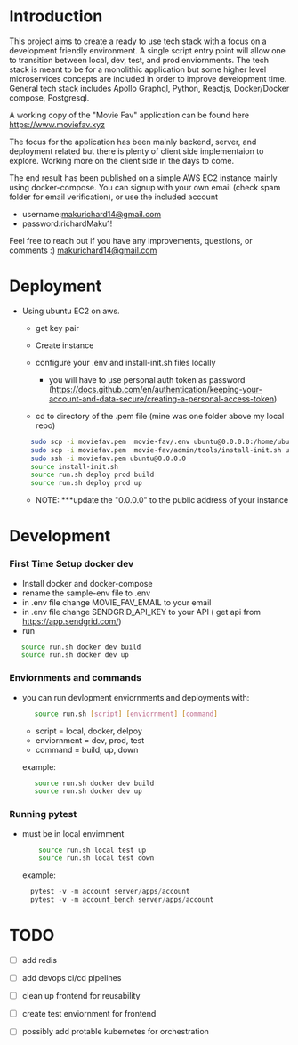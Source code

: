 # Introduction

This project aims to create a ready to use tech stack with a focus on a development friendly environment. A single script entry point will allow one to transition between local, dev, test, and prod enviornments. The tech stack is meant to be for a monolithic application but some higher level microservices concepts are included in order to improve development time. General tech stack includes Apollo Graphql, Python, Reactjs, Docker/Docker compose, Postgresql.

A working copy of the "Movie Fav" application can be found here https://www.moviefav.xyz 

The focus for the application has been mainly backend, server, and deployment related but there is plenty of client side implementaion to explore. Working more on the client side in the days to come.

The end result has been published on a simple AWS EC2 instance mainly using docker-compose. You can signup with your own email (check spam folder for email verification), or use the included account 
- username:makurichard14@gmail.com
- password:richardMaku1!

Feel free to reach out if you have any improvements, questions, or comments :) makurichard14@gmail.com

# Deployment
- Using ubuntu EC2 on aws.
  - get key pair
  - Create instance
  - configure your .env and install-init.sh files locally
    - you will have to use personal auth token as password (https://docs.github.com/en/authentication/keeping-your-account-and-data-secure/creating-a-personal-access-token)

  - cd to directory of the .pem file (mine was one folder above my local repo)
  
  ```bash
    sudo scp -i moviefav.pem  movie-fav/.env ubuntu@0.0.0.0:/home/ubuntu/
    sudo scp -i moviefav.pem  movie-fav/admin/tools/install-init.sh ubuntu@0.0.0.0:/home/ubuntu/
    sudo ssh -i moviefav.pem ubuntu@0.0.0.0
    source install-init.sh
    source run.sh deploy prod build
    source run.sh deploy prod up
  ```
  - NOTE: ***update the "0.0.0.0" to the public address of your instance
  
  
# Development
 ### First Time Setup docker dev
 - Install docker and docker-compose
 - rename the sample-env file to .env
 - in .env file change MOVIE_FAV_EMAIL to your email
 - in .env file change SENDGRID_API_KEY to your API ( get api from https://app.sendgrid.com/)
 - run 
  ```bash 
     source run.sh docker dev build
     source run.sh docker dev up
  ```

 ### Enviornments and commands

   - you can run devlopment enviornments and deployments with: 
  
     ```bash 
        source run.sh [script] [enviornment] [command]
     ```
       - script = local, docker, delpoy
       - enviornment = dev, prod, test
       - command = build, up, down

       example: 
        ```bash 
           source run.sh docker dev build
           source run.sh docker dev up
        ```

 ### Running pytest
 - must be in local envirnment

     ```bash 
         source run.sh local test up
         source run.sh local test down
     ```

   example:
     ```python 
       pytest -v -m account server/apps/account
       pytest -v -m account_bench server/apps/account
     ```
# TODO

- [ ] add redis
- [ ] add devops ci/cd pipelines
- [ ] clean up frontend for reusability
- [ ] create test enviornment for frontend
- [ ] possibly add protable kubernetes for orchestration


